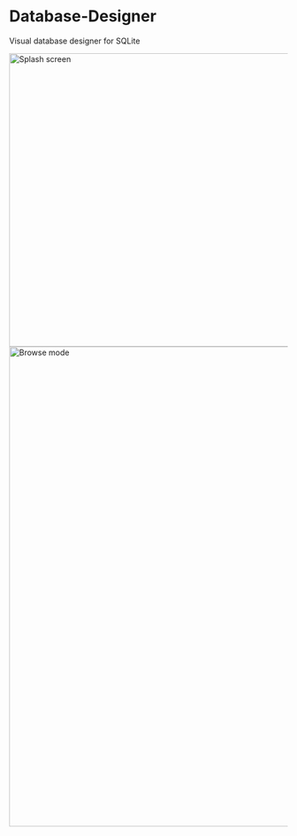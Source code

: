 # Database-Designer
 
Visual database designer for SQLite

<img width="530" alt="Splash screen" src="https://user-images.githubusercontent.com/95830062/229255616-71642439-4e41-433d-a57a-dfb188c1cfda.png">


<img width="867" alt="Browse mode" src="https://user-images.githubusercontent.com/95830062/229255318-03d9d4fa-94b1-4b6c-be86-db94627ff92b.png">

